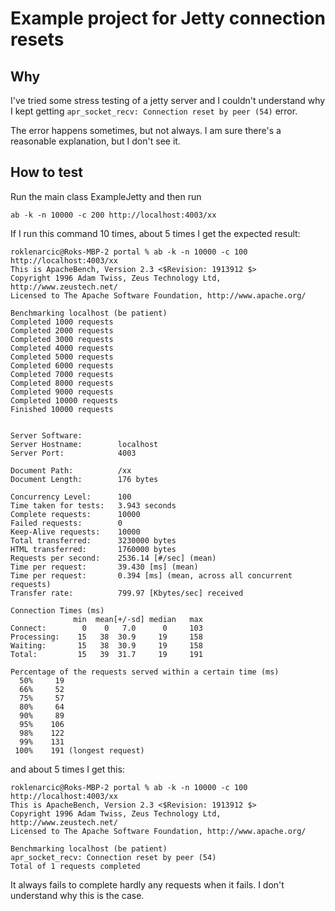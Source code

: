 # Example project for Jetty connection resets

## Why

I've tried some stress testing of a jetty server and I couldn't understand why I kept getting `apr_socket_recv: Connection reset by peer (54)` error.

The error happens sometimes, but not always. I am sure there's a reasonable explanation, but I don't see it.

## How to test

Run the main class ExampleJetty and then run 

```
ab -k -n 10000 -c 200 http://localhost:4003/xx
```

If I run this command 10 times, about 5 times I get the expected result:

```
roklenarcic@Roks-MBP-2 portal % ab -k -n 10000 -c 100 http://localhost:4003/xx
This is ApacheBench, Version 2.3 <$Revision: 1913912 $>
Copyright 1996 Adam Twiss, Zeus Technology Ltd, http://www.zeustech.net/
Licensed to The Apache Software Foundation, http://www.apache.org/

Benchmarking localhost (be patient)
Completed 1000 requests
Completed 2000 requests
Completed 3000 requests
Completed 4000 requests
Completed 5000 requests
Completed 6000 requests
Completed 7000 requests
Completed 8000 requests
Completed 9000 requests
Completed 10000 requests
Finished 10000 requests


Server Software:        
Server Hostname:        localhost
Server Port:            4003

Document Path:          /xx
Document Length:        176 bytes

Concurrency Level:      100
Time taken for tests:   3.943 seconds
Complete requests:      10000
Failed requests:        0
Keep-Alive requests:    10000
Total transferred:      3230000 bytes
HTML transferred:       1760000 bytes
Requests per second:    2536.14 [#/sec] (mean)
Time per request:       39.430 [ms] (mean)
Time per request:       0.394 [ms] (mean, across all concurrent requests)
Transfer rate:          799.97 [Kbytes/sec] received

Connection Times (ms)
              min  mean[+/-sd] median   max
Connect:        0    0   7.0      0     103
Processing:    15   38  30.9     19     158
Waiting:       15   38  30.9     19     158
Total:         15   39  31.7     19     191

Percentage of the requests served within a certain time (ms)
  50%     19
  66%     52
  75%     57
  80%     64
  90%     89
  95%    106
  98%    122
  99%    131
 100%    191 (longest request)
```

and about 5 times I get this:

```
roklenarcic@Roks-MBP-2 portal % ab -k -n 10000 -c 100 http://localhost:4003/xx
This is ApacheBench, Version 2.3 <$Revision: 1913912 $>
Copyright 1996 Adam Twiss, Zeus Technology Ltd, http://www.zeustech.net/
Licensed to The Apache Software Foundation, http://www.apache.org/

Benchmarking localhost (be patient)
apr_socket_recv: Connection reset by peer (54)
Total of 1 requests completed

```

It always fails to complete hardly any requests when it fails. I don't understand why this is the case.
